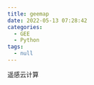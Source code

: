 ```yaml
---
title: geemap
date: 2022-05-13 07:28:42
categories: 
  - GEE
  - Python
tags: 
  - null
---
```

遥感云计算
